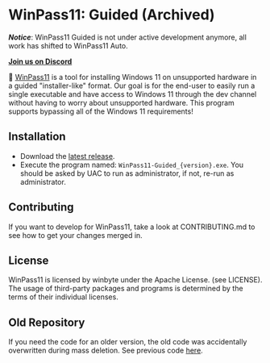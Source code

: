 # WinPass11: Guided (Archived)

***Notice***: WinPass11 Guided is not under active development anymore, all work has shifted to WinPass11 Auto.

[**Join us on Discord**](https://discord.gg/MGzEawjbv3)

🔑 [WinPass11](https://github.com/winbyte-devs/WinPass11) is a tool for installing Windows 11 on unsupported hardware in a guided "installer-like" format. Our goal is for the end-user to easily run a single executable and have access to Windows 11 through the dev channel without having to worry about unsupported hardware. This program supports bypassing all of the Windows 11 requirements!

## Installation
* Download the [latest release](https://github.com/winbyte-devs/WinPass11/releases).
* Execute the program named: `WinPass11-Guided_{version}.exe`. You should be asked by UAC to run as administrator, if not, re-run as administrator.

## Contributing
If you want to develop for WinPass11, take a look at CONTRIBUTING.md to see how to get your changes merged in.

## License
WinPass11 is licensed by winbyte under the Apache License. (see LICENSE). The usage of third-party packages and programs is determined by the terms of their individual licenses.


## Old Repository
If you need the code for an older version, the old code was accidentally overwritten during mass deletion. See previous code [here](https://github.com/winpass11-archive/winpass11-old-archive).

